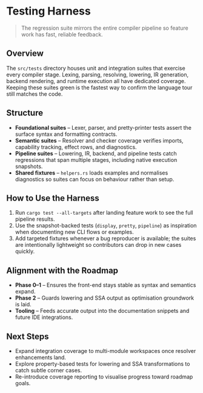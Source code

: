 # Testing Harness

> The regression suite mirrors the entire compiler pipeline so feature work has
> fast, reliable feedback.

## Overview

The `src/tests` directory houses unit and integration suites that exercise every
compiler stage. Lexing, parsing, resolving, lowering, IR generation, backend
rendering, and runtime execution all have dedicated coverage. Keeping these
suites green is the fastest way to confirm the language tour still matches the
code.

## Structure

- **Foundational suites** – Lexer, parser, and pretty-printer tests assert the
  surface syntax and formatting contracts.
- **Semantic suites** – Resolver and checker coverage verifies imports,
  capability tracking, effect rows, and diagnostics.
- **Pipeline suites** – Lowering, IR, backend, and pipeline tests catch
  regressions that span multiple stages, including native execution snapshots.
- **Shared fixtures** – `helpers.rs` loads examples and normalises diagnostics so
  suites can focus on behaviour rather than setup.

## How to Use the Harness

1. Run `cargo test --all-targets` after landing feature work to see the full
   pipeline results.
2. Use the snapshot-backed tests (`display`, `pretty`, `pipeline`) as inspiration
   when documenting new CLI flows or examples.
3. Add targeted fixtures whenever a bug reproducer is available; the suites are
   intentionally lightweight so contributors can drop in new cases quickly.

## Alignment with the Roadmap

- **Phase 0–1** – Ensures the front-end stays stable as syntax and semantics
  expand.
- **Phase 2** – Guards lowering and SSA output as optimisation groundwork is
  laid.
- **Tooling** – Feeds accurate output into the documentation snippets and future
  IDE integrations.

## Next Steps

- Expand integration coverage to multi-module workspaces once resolver
  enhancements land.
- Explore property-based tests for lowering and SSA transformations to catch
  subtle corner cases.
- Re-introduce coverage reporting to visualise progress toward roadmap goals.
